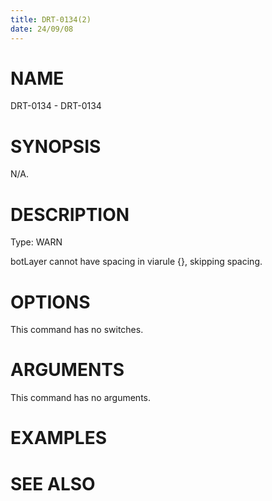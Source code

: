 ```yaml
---
title: DRT-0134(2)
date: 24/09/08
---
```


# NAME

DRT-0134 - DRT-0134

# SYNOPSIS

N/A.

# DESCRIPTION

Type: WARN

botLayer cannot have spacing in viarule {}, skipping spacing.

# OPTIONS

This command has no switches.

# ARGUMENTS

This command has no arguments.

# EXAMPLES

# SEE ALSO
